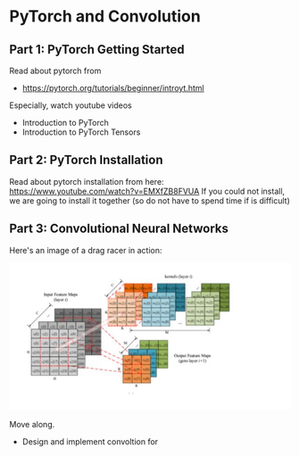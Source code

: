 # PyTorch and Convolution 


## Part 1: PyTorch Getting Started  

Read about pytorch from 
- https://pytorch.org/tutorials/beginner/introyt.html



Especially, watch youtube videos 
- Introduction to PyTorch
- Introduction to PyTorch Tensors

## Part 2: PyTorch Installation
Read about pytorch installation from here: https://www.youtube.com/watch?v=EMXfZB8FVUA
If you could not install, we are going to install it together (so do not have to spend time if is difficult)


## Part 3: Convolutional Neural Networks


Here's an image of a drag racer in action:

![Convolution](conv.JPG)

Move along.

- Design and implement convoltion for 

